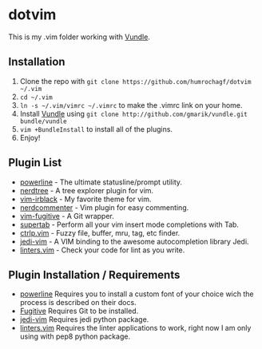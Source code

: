 # dotvim

This is my .vim folder working with [Vundle](https://github.com/gmarik/vundle).

## Installation

1. Clone the repo with `git clone https://github.com/humrochagf/dotvim ~/.vim`
2. `cd ~/.vim`
3. `ln -s ~/.vim/vimrc ~/.vimrc` to make the .vimrc link on your home.
4. Install [Vundle](https://github.com/gmarik/vundle) using `git clone http://github.com/gmarik/vundle.git bundle/vundle`
5. `vim +BundleInstall` to install all of the plugins.
6. Enjoy!

## Plugin List

* [powerline](https://github.com/Lokaltog/powerline) - The ultimate statusline/prompt utility.
* [nerdtree](https://github.com/scrooloose/nerdtree) - A tree explorer plugin for vim.
* [vim-irblack](https://github.com/wesgibbs/vim-irblack) - My favorite theme for vim.
* [nerdcommenter](https://github.com/scrooloose/nerdcommenter) - Vim plugin for easy commenting.
* [vim-fugitive](https://github.com/tpope/vim-fugitive) - A Git wrapper.
* [supertab](https://github.com/ervandew/supertab) - Perform all your vim insert mode completions with Tab.
* [ctrlp.vim](https://github.com/kien/ctrlp.vim) - Fuzzy file, buffer, mru, tag, etc finder.
* [jedi-vim](https://github.com/davidhalter/jedi-vim) - A VIM binding to the awesome autocompletion library Jedi.
* [linters.vim](https://github.com/maelstrom/linters.vim) - Check your code for lint as you write.

## Plugin Installation / Requirements

* [powerline](https://github.com/Lokaltog/powerline) Requires you to install a custom font of your choice wich the process is described on their docs.
* [Fugitive](https://github.com/tpope/vim-fugitive) Requires Git to be installed.
* [jedi-vim](https://github.com/davidhalter/jedi-vim) Requires jedi python package.
* [linters.vim](https://github.com/maelstrom/linters.vim) Requires the linter applications to work, right now I am only using with pep8 python package.
